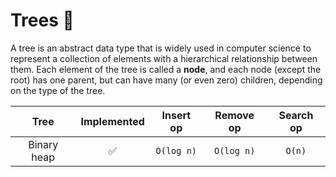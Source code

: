 # Trees 🌳

A tree is an abstract data type that is widely used in computer science to
represent a collection of elements with a hierarchical relationship between
them. Each element of the tree is called a **node**, and each node (except the
root) has one parent, but can have many (or even zero) children, depending on
the type of the tree.

|    Tree     | Implemented | Insert op  | Remove op  | Search op |
| :---------: | :---------: | :--------: | :--------: | :-------: |
| Binary heap |     ✅      | `O(log n)` | `O(log n)` |  `O(n)`   |
